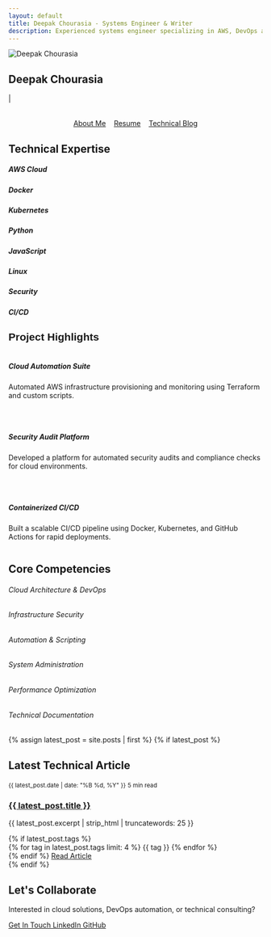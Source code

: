 ```yaml
---
layout: default
title: Deepak Chourasia - Systems Engineer & Writer
description: Experienced systems engineer specializing in AWS, DevOps automation, and cybersecurity. Building scalable infrastructure solutions.
---
```


<!-- Hero Section -->
<section class="hero-section">
  <img src="{{ '/assets/images/deepak.jpg' | relative_url }}" alt="Deepak Chourasia" class="hero-avatar">
  <h1 class="hero-title">Deepak Chourasia</h1>
  <div class="animated-typing"><span id="typed-text"></span><span class="blinking-cursor">|</span></div>
  <div style="margin-top:2rem;display:flex;flex-wrap:wrap;gap:1rem;justify-content:center;">
    <a href="{{ '/about' | relative_url }}" class="btn btn-primary">About Me</a>
    <a href="{{ '/assets/resume.pdf' | relative_url }}" class="btn btn-outline-primary" download>Resume</a>
    <a href="{{ '/blogs' | relative_url }}" class="btn btn-outline-primary">Technical Blog</a>
  </div>
</section>
<script>
document.addEventListener('DOMContentLoaded', function() {
  const phrases = [
    'Cloud Engineer',
    'DevOps Specialist',
    'Tech Writer',
    'Building scalable, secure, and efficient cloud solutions',
    'Open to collaboration & new opportunities'
  ];
  let i = 0, j = 0, isDeleting = false, current = '', speed = 80;
  const el = document.getElementById('typed-text');
  function type() {
    if (!el) return;
    if (!isDeleting && j <= phrases[i].length) {
      current = phrases[i].substring(0, j++);
      el.textContent = current;
      setTimeout(type, speed);
    } else if (isDeleting && j >= 0) {
      current = phrases[i].substring(0, j--);
      el.textContent = current;
      setTimeout(type, speed / 2);
    } else {
      isDeleting = !isDeleting;
      if (!isDeleting) i = (i + 1) % phrases.length;
      setTimeout(type, 900);
    }
  }
  type();
});
</script>

<!-- Professional Expertise Section -->
<section class="container my-5">
  <div class="professional-card">
    <h2 class="text-center mb-4">
      <i class="fas fa-cogs me-2 text-gradient"></i>Technical Expertise
    </h2>
    <div class="tech-stack">
      <div class="tech-item">
        <i class="fab fa-aws"></i>
        <h5>AWS Cloud</h5>
      </div>
      <div class="tech-item">
        <i class="fab fa-docker"></i>
        <h5>Docker</h5>
      </div>
      <div class="tech-item">
        <i class="fas fa-kubernetes"></i>
        <h5>Kubernetes</h5>
      </div>
      <div class="tech-item">
        <i class="fab fa-python"></i>
        <h5>Python</h5>
      </div>
      <div class="tech-item">
        <i class="fab fa-js-square"></i>
        <h5>JavaScript</h5>
      </div>
      <div class="tech-item">
        <i class="fab fa-linux"></i>
        <h5>Linux</h5>
      </div>
      <div class="tech-item">
        <i class="fas fa-shield-alt"></i>
        <h5>Security</h5>
      </div>
      <div class="tech-item">
        <i class="fas fa-code-branch"></i>
        <h5>CI/CD</h5>
      </div>
    </div>
  </div>
</section>

<!-- Project Highlights Section -->
<section class="professional-card">
  <h2 style="color:var(--accent-dark);font-family:'Space Grotesk',sans-serif;font-weight:700;">Project Highlights</h2>
  <div style="display:flex;flex-wrap:wrap;gap:2rem;justify-content:center;">
    <div class="project-card">
      <i class="fab fa-aws fa-2x mb-3" style="color:var(--accent-dark);"></i>
      <h5 style="font-weight:700;">Cloud Automation Suite</h5>
      <p>Automated AWS infrastructure provisioning and monitoring using Terraform and custom scripts.</p>
    </div>
    <div class="project-card">
      <i class="fas fa-shield-alt fa-2x mb-3" style="color:var(--accent-dark);"></i>
      <h5 style="font-weight:700;">Security Audit Platform</h5>
      <p>Developed a platform for automated security audits and compliance checks for cloud environments.</p>
    </div>
    <div class="project-card">
      <i class="fab fa-docker fa-2x mb-3" style="color:var(--accent-dark);"></i>
      <h5 style="font-weight:700;">Containerized CI/CD</h5>
      <p>Built a scalable CI/CD pipeline using Docker, Kubernetes, and GitHub Actions for rapid deployments.</p>
    </div>
  </div>
</section>

<!-- Professional Skills Section -->
<section class="container my-5">
  <div class="skill-section">
    <h2 class="text-center mb-4">
      <i class="fas fa-chart-line me-2 text-gradient"></i>Core Competencies
    </h2>
    <div class="row">
      <div class="col-md-6">
        <h6>Cloud Architecture & DevOps</h6>
        <div class="skill-bar mb-3">
          <div class="skill-progress" data-percentage="92"></div>
        </div>
        <h6>Infrastructure Security</h6>
        <div class="skill-bar mb-3">
          <div class="skill-progress" data-percentage="88"></div>
        </div>
        <h6>Automation & Scripting</h6>
        <div class="skill-bar mb-3">
          <div class="skill-progress" data-percentage="85"></div>
        </div>
      </div>
      <div class="col-md-6">
        <h6>System Administration</h6>
        <div class="skill-bar mb-3">
          <div class="skill-progress" data-percentage="90"></div>
        </div>
        <h6>Performance Optimization</h6>
        <div class="skill-bar mb-3">
          <div class="skill-progress" data-percentage="86"></div>
        </div>
        <h6>Technical Documentation</h6>
        <div class="skill-bar mb-3">
          <div class="skill-progress" data-percentage="94"></div>
        </div>
      </div>
    </div>
  </div>
</section>

<!-- Latest Technical Content -->
{% assign latest_post = site.posts | first %}
{% if latest_post %}
<section class="container my-5">
  <div class="professional-card animate__animated animate__fadeInUp">
    <h2 class="text-center mb-4">
      <i class="fas fa-newspaper me-2 text-gradient"></i>Latest Technical Article
    </h2>
    <article class="text-center">
      <div class="blog-meta justify-content-center mb-3">
        <small><i class="far fa-calendar-alt me-1"></i>{{ latest_post.date | date: "%B %d, %Y" }}</small>
        <small><i class="far fa-clock me-1"></i><span class="reading-time" data-content="{{ latest_post.content | strip_html | split: ' ' | size }}">5</span> min read</small>
      </div>
      <h3 class="fw-bold">
        <a href="{{ latest_post.url | relative_url }}" class="text-decoration-none text-gradient">{{ latest_post.title }}</a>
      </h3>
      <p class="text-muted mb-4">{{ latest_post.excerpt | strip_html | truncatewords: 25 }}</p>
      {% if latest_post.tags %}
      <div class="blog-tags justify-content-center mb-4">
        {% for tag in latest_post.tags limit: 4 %}
        <span class="blog-tag">{{ tag }}</span>
        {% endfor %}
      </div>
      {% endif %}
      <a href="{{ latest_post.url | relative_url }}" class="btn btn-primary">
        <i class="fas fa-arrow-right me-2"></i>Read Article
      </a>
    </article>
  </div>
</section>
{% endif %}

<!-- Professional Contact Section -->
<section class="container my-5">
  <div class="professional-card text-center animate__animated animate__fadeInUp">
    <h2 class="mb-4">
      <i class="fas fa-handshake me-2 text-gradient"></i>Let's Collaborate
    </h2>
    <p class="text-muted mb-4">Interested in cloud solutions, DevOps automation, or technical consulting?</p>
    <div class="d-flex justify-content-center flex-wrap gap-3">
      <a href="{{ '/contact' | relative_url }}" class="btn btn-primary">
        <i class="fas fa-envelope me-2"></i>Get In Touch
      </a>
      <a href="{{ site.social_links.linkedin }}" class="btn btn-outline-primary" target="_blank">
        <i class="fab fa-linkedin me-2"></i>LinkedIn
      </a>
      <a href="{{ site.social_links.github }}" class="btn btn-outline-primary" target="_blank">
        <i class="fab fa-github me-2"></i>GitHub
      </a>
    </div>
  </div>
</section>

